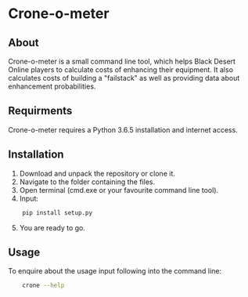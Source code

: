 # Crone-o-meter

## About
Crone-o-meter is a small command line tool, which helps Black Desert Online players to calculate costs of enhancing their equipment.
It also calculates costs of building a "failstack" as well as providing data about enhancement probabilities.

## Requirments
Crone-o-meter requires a Python 3.6.5 installation and internet access.

## Installation
1. Download and unpack the repository or clone it.
2. Navigate to the folder containing the files.
3. Open terminal (cmd.exe or your favourite command line tool).
4. Input:
```bash
    pip install setup.py
```
5. You are ready to go.

## Usage
To enquire about the usage input following into the command line:
```bash
    crone --help
```